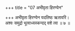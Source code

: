 +++
title = "07 अभीवृता हिरण्येन"

+++
अभीवृता हिरण्येन यदतिष्ठ ऋतावरि।  
अश्वः समुद्रो भूत्वाध्यस्कन्दद् वशे त्वा ॥ ७ ॥